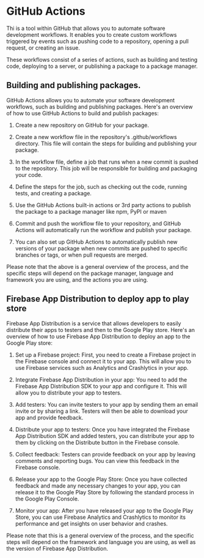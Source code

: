 # GitHub Actions
Thi is a tool within GitHub that allows you to automate software development workflows. It enables you to create custom workflows triggered by events such as pushing code to a repository, opening a pull request, or creating an issue.

These workflows consist of a series of actions, such as building and testing code, deploying to a server, or publishing a package to a package manager.


##  Building and publishing packages.
GitHub Actions allows you to automate your software development workflows, such as building and publishing packages. Here's an overview of how to use GitHub Actions to build and publish packages:

1. Create a new repository on GitHub for your package.

2. Create a new workflow file in the repository's .github/workflows directory. This file will contain the steps for building and publishing your package.

3. In the workflow file, define a job that runs when a new commit is pushed to the repository. This job will be responsible for building and packaging your code.

4. Define the steps for the job, such as checking out the code, running tests, and creating a package.

5. Use the GitHub Actions built-in actions or 3rd party actions to publish the package to a package manager like npm, PyPI or maven

6. Commit and push the workflow file to your repository, and GitHub Actions will automatically run the workflow and publish your package.

7. You can also set up GitHub Actions to automatically publish new versions of your package when new commits are pushed to specific branches or tags, or when pull requests are merged.

Please note that the above is a general overview of the process, and the specific steps will depend on the package manager, language and framework you are using, and the actions you are using.


## Firebase App Distribution to deploy app to play store
Firebase App Distribution is a service that allows developers to easily distribute their apps to testers and then to the Google Play store. Here's an overview of how to use Firebase App Distribution to deploy an app to the Google Play store:

1. Set up a Firebase project: First, you need to create a Firebase project in the Firebase console and connect it to your app. This will allow you to use Firebase services such as Analytics and Crashlytics in your app.

2. Integrate Firebase App Distribution in your app: You need to add the Firebase App Distribution SDK to your app and configure it. This will allow you to distribute your app to testers.

3. Add testers: You can invite testers to your app by sending them an email invite or by sharing a link. Testers will then be able to download your app and provide feedback.

4. Distribute your app to testers: Once you have integrated the Firebase App Distribution SDK and added testers, you can distribute your app to them by clicking on the Distribute button in the Firebase console.

5. Collect feedback: Testers can provide feedback on your app by leaving comments and reporting bugs. You can view this feedback in the Firebase console.

6. Release your app to the Google Play Store: Once you have collected feedback and made any necessary changes to your app, you can release it to the Google Play Store by following the standard process in the Google Play Console.

7. Monitor your app: After you have released your app to the Google Play Store, you can use Firebase Analytics and Crashlytics to monitor its performance and get insights on user behavior and crashes.

Please note that this is a general overview of the process, and the specific steps will depend on the framework and language you are using, as well as the version of Firebase App Distribution.
